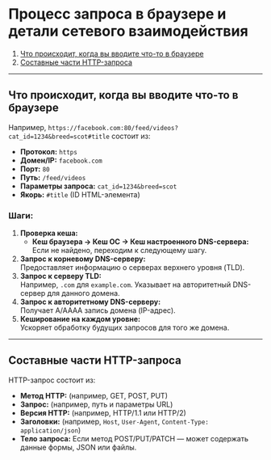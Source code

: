 # Процесс запроса в браузере и детали сетевого взаимодействия

1. [Что происходит, когда вы вводите что-то в браузере](#что-происходит-когда-вы-вводите-что-то-в-браузере)
2. [Составные части HTTP-запроса](#составные-части-http-запроса)

---

## Что происходит, когда вы вводите что-то в браузере <a id="что-происходит-когда-вы-вводите-что-то-в-браузере"></a>

Например, `https://facebook.com:80/feed/videos?cat_id=1234&breed=scot#title` состоит из:
- **Протокол:** `https`
- **Домен/IP:** `facebook.com`
- **Порт:** `80`
- **Путь:** `/feed/videos`
- **Параметры запроса:** `cat_id=1234&breed=scot`
- **Якорь:** `#title` (ID HTML-элемента)

### Шаги:
1. **Проверка кеша:**
   - **Кеш браузера → Кеш ОС → Кеш настроенного DNS-сервера:**  
     Если не найдено, переходим к следующему шагу.
2. **Запрос к корневому DNS-серверу:**  
   Предоставляет информацию о серверах верхнего уровня (TLD).
3. **Запрос к серверу TLD:**  
   Например, `.com` для `example.com`. Указывает на авторитетный DNS-сервер для данного домена.
4. **Запрос к авторитетному DNS-серверу:**  
   Получает A/AAAA запись домена (IP-адрес).
5. **Кеширование на каждом уровне:**  
   Ускоряет обработку будущих запросов для того же домена.

---

## Составные части HTTP-запроса <a id="составные-части-http-запроса"></a>

HTTP-запрос состоит из:
- **Метод HTTP:** (например, GET, POST, PUT)
- **Запрос:** (например, путь и параметры URL)
- **Версия HTTP:** (например, HTTP/1.1 или HTTP/2)
- **Заголовки:** (например, `Host`, `User-Agent`, `Content-Type: application/json`)
- **Тело запроса:** Если метод POST/PUT/PATCH — может содержать данные формы, JSON или файлы.